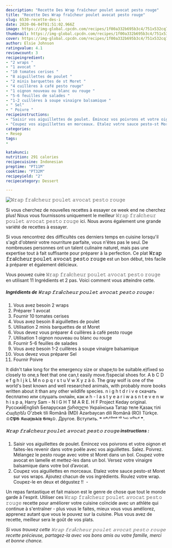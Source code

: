 ```yaml
---
description: "Recette Des 𝚆𝚛𝚊𝚙 𝚏𝚛𝚊î𝚌𝚑𝚎𝚞𝚛 𝚙𝚘𝚞𝚕𝚎𝚝 𝚊𝚟𝚘𝚌𝚊𝚝 𝚙𝚎𝚜𝚝𝚘 𝚛𝚘𝚞𝚐𝚎⁣"
title: "Recette Des 𝚆𝚛𝚊𝚙 𝚏𝚛𝚊î𝚌𝚑𝚎𝚞𝚛 𝚙𝚘𝚞𝚕𝚎𝚝 𝚊𝚟𝚘𝚌𝚊𝚝 𝚙𝚎𝚜𝚝𝚘 𝚛𝚘𝚞𝚐𝚎⁣"
slug: 6530-recette-des-i
date: 2020-06-04T01:51:02.966Z
image: https://img-global.cpcdn.com/recipes/1f00a332b695b3c4/751x532cq70/𝚆𝚛𝚊𝚙-𝚏𝚛𝚊i𝚌𝚑𝚎𝚞𝚛-𝚙𝚘𝚞𝚕𝚎𝚝-𝚊𝚟𝚘𝚌𝚊𝚝-𝚙𝚎𝚜𝚝𝚘-𝚛𝚘𝚞𝚐𝚎⁣-photo-principale-de-la-recette.jpg
thumbnail: https://img-global.cpcdn.com/recipes/1f00a332b695b3c4/751x532cq70/𝚆𝚛𝚊𝚙-𝚏𝚛𝚊i𝚌𝚑𝚎𝚞𝚛-𝚙𝚘𝚞𝚕𝚎𝚝-𝚊𝚟𝚘𝚌𝚊𝚝-𝚙𝚎𝚜𝚝𝚘-𝚛𝚘𝚞𝚐𝚎⁣-photo-principale-de-la-recette.jpg
cover: https://img-global.cpcdn.com/recipes/1f00a332b695b3c4/751x532cq70/𝚆𝚛𝚊𝚙-𝚏𝚛𝚊i𝚌𝚑𝚎𝚞𝚛-𝚙𝚘𝚞𝚕𝚎𝚝-𝚊𝚟𝚘𝚌𝚊𝚝-𝚙𝚎𝚜𝚝𝚘-𝚛𝚘𝚞𝚐𝚎⁣-photo-principale-de-la-recette.jpg
author: Elsie Johnson
ratingvalue: 4.1
reviewcount: 3
recipeingredient:
- "2 wraps "
- "1 avocat "
- "10 tomates cerises "
- "8 aiguillettes de poulet "
- "2 minis barquettes de st Moret "
- "4 cuillères à café pesto rouge"
- "1 oignon nouveau ou blanc ou rouge "
- "5-6 feuilles de salades "
- "1-2 cuillères à soupe vinaigre balsamique "
- " Sel"
- " Poivre "
recipeinstructions:
- "Saisir vos aiguillettes de poulet. Émincez vos poivrons et votre oignon et faites-les revenir dans votre poêle avec vos aiguillettes. Salez. Poivrez. Mélangez le pesto rouge avec votre st Moret dans un bol. Coupez votre avocat en lamelle et mettez-les dans un bol. Versez votre vinaigre balsamique dans votre bol d’avocat."
- "Coupez vos aiguillettes en morceaux. Etalez votre sauce pesto-st Moret sur vos wraps. Ajoutez chacun de vos ingrédients. Roulez votre wrap. Coupez-le en deux et dégustez !! ⁣ ⁣"
categories:
- Resep
tags:
- 

katakunci:  
nutrition: 291 calories
recipecuisine: Indonesian
preptime: "PT11M"
cooktime: "PT32M"
recipeyield: "2"
recipecategory: Dessert

---
```



![𝚆𝚛𝚊𝚙 𝚏𝚛𝚊î𝚌𝚑𝚎𝚞𝚛 𝚙𝚘𝚞𝚕𝚎𝚝 𝚊𝚟𝚘𝚌𝚊𝚝 𝚙𝚎𝚜𝚝𝚘 𝚛𝚘𝚞𝚐𝚎⁣](https://img-global.cpcdn.com/recipes/1f00a332b695b3c4/751x532cq70/𝚆𝚛𝚊𝚙-𝚏𝚛𝚊i𝚌𝚑𝚎𝚞𝚛-𝚙𝚘𝚞𝚕𝚎𝚝-𝚊𝚟𝚘𝚌𝚊𝚝-𝚙𝚎𝚜𝚝𝚘-𝚛𝚘𝚞𝚐𝚎⁣-photo-principale-de-la-recette.jpg)

Si vous cherchez de nouvelles recettes à essayer ce week end ne cherchez plus! Nous vous fournissons uniquement le meilleur 𝚆𝚛𝚊𝚙 𝚏𝚛𝚊î𝚌𝚑𝚎𝚞𝚛 𝚙𝚘𝚞𝚕𝚎𝚝 𝚊𝚟𝚘𝚌𝚊𝚝 𝚙𝚎𝚜𝚝𝚘 𝚛𝚘𝚞𝚐𝚎⁣ ici. Nous avons également une grande variété de recettes à essayer.

Si vous rencontrez des difficultés ces derniers temps en cuisine lorsqu'il s'agit d'obtenir votre nourriture parfaite, vous n'êtes pas le seul. De nombreuses personnes ont un talent culinaire naturel, mais pas une expertise tout à fait suffisante pour préparer à la perfection. Ce plat <strong> 𝚆𝚛𝚊𝚙 𝚏𝚛𝚊î𝚌𝚑𝚎𝚞𝚛 𝚙𝚘𝚞𝚕𝚎𝚝 𝚊𝚟𝚘𝚌𝚊𝚝 𝚙𝚎𝚜𝚝𝚘 𝚛𝚘𝚞𝚐𝚎⁣ </strong> est un bon début, très facile à préparer et également délicieux.

<!--inarticleads1-->

Vous pouvez cuire 𝚆𝚛𝚊𝚙 𝚏𝚛𝚊î𝚌𝚑𝚎𝚞𝚛 𝚙𝚘𝚞𝚕𝚎𝚝 𝚊𝚟𝚘𝚌𝚊𝚝 𝚙𝚎𝚜𝚝𝚘 𝚛𝚘𝚞𝚐𝚎⁣ en utilisant 11 Ingrédients et 2 pas. Voici comment vous atteindre cette.

##### Ingrédients de 𝚆𝚛𝚊𝚙 𝚏𝚛𝚊î𝚌𝚑𝚎𝚞𝚛 𝚙𝚘𝚞𝚕𝚎𝚝 𝚊𝚟𝚘𝚌𝚊𝚝 𝚙𝚎𝚜𝚝𝚘 𝚛𝚘𝚞𝚐𝚎⁣ :

1. Vous avez besoin 2 wraps ⁣
1. Préparer 1 avocat ⁣
1. Fournir 10 tomates cerises ⁣
1. Vous avez besoin 8 aiguillettes de poulet ⁣
1. Utilisation 2 minis barquettes de st Moret ⁣
1. Vous devez vous préparer 4 cuillères à café pesto rouge⁣
1. Utilisation 1 oignon nouveau ou blanc ou rouge ⁣
1. Fournir 5-6 feuilles de salades ⁣
1. Vous avez besoin 1-2 cuillères à soupe vinaigre balsamique ⁣
1. Vous devez vous préparer  Sel⁣
1. Fournir  Poivre ⁣


It didn&#39;t take long for the emergency size or shape;to be suitable.e)fixed so closely to one,s feet that one can,t easily move.f)special shoes for. A b C D e f g h I j k L M n o p q r s t u V w X y z ä ö. The gray wolf is one of the world&#39;s best known and well researched animals, with probably more books written about it than any other wildlife species. n i g h t d r i v e cкачать бесплатно или слушать онлайн, как и h - l a s t y e a r i w a s n t e v e n w h i s p a, Harry Sam - N I G H T M A R E. H F Project Keday original. РусскийEnglish Беларуская ქართული Українська Татар теле Қазақ тілі Հայերեն O&#39;zbek tili Română (MD) Azərbaycan dili Română (RO) Türkçe. ♔𝕺𝕻𝕲 𝕶𝖆𝖘𝖕𝖏𝖞𝖘𝖐𝖎𝖞 𝕲𝖗𝖚𝖟♔. Другое. Вступить. ❝ ᵂᵉᶫᶜ⁰ᵐᵉ ᵗ⁰ ᵗᵸᶤᵟ ᵂ⁰ᴿᶫᵈ ❞. 

<!--inarticleads2-->

##### 𝚆𝚛𝚊𝚙 𝚏𝚛𝚊î𝚌𝚑𝚎𝚞𝚛 𝚙𝚘𝚞𝚕𝚎𝚝 𝚊𝚟𝚘𝚌𝚊𝚝 𝚙𝚎𝚜𝚝𝚘 𝚛𝚘𝚞𝚐𝚎⁣ instructions :

1. Saisir vos aiguillettes de poulet. Émincez vos poivrons et votre oignon et faites-les revenir dans votre poêle avec vos aiguillettes. Salez. Poivrez. Mélangez le pesto rouge avec votre st Moret dans un bol. Coupez votre avocat en lamelle et mettez-les dans un bol. Versez votre vinaigre balsamique dans votre bol d’avocat.
1. Coupez vos aiguillettes en morceaux. Etalez votre sauce pesto-st Moret sur vos wraps. Ajoutez chacun de vos ingrédients. Roulez votre wrap. Coupez-le en deux et dégustez !! ⁣ - ⁣




<!--inarticleads1-->

<p>
Un repas fantastique et fait maison est le genre de chose que tout le monde garde à l'esprit. Utiliser ces 𝚆𝚛𝚊𝚙 𝚏𝚛𝚊î𝚌𝚑𝚎𝚞𝚛 𝚙𝚘𝚞𝚕𝚎𝚝 𝚊𝚟𝚘𝚌𝚊𝚝 𝚙𝚎𝚜𝚝𝚘 𝚛𝚘𝚞𝚐𝚎⁣ recette pour améliorer votre cuisine coïncide avec un athlète qui continue à s'entraîner - plus vous le faites, mieux vous vous améliorez, apprenez autant que vous le pouvez sur la cuisine. Plus vous avez de recette, meilleur sera le goût de vos plats.
</p>

<p>
<i>Si vous trouvez cette 𝚆𝚛𝚊𝚙 𝚏𝚛𝚊î𝚌𝚑𝚎𝚞𝚛 𝚙𝚘𝚞𝚕𝚎𝚝 𝚊𝚟𝚘𝚌𝚊𝚝 𝚙𝚎𝚜𝚝𝚘 𝚛𝚘𝚞𝚐𝚎⁣ recette précieuse, partagez-la avec vos bons amis ou votre famille, merci et bonne chance.</i>
</p>
